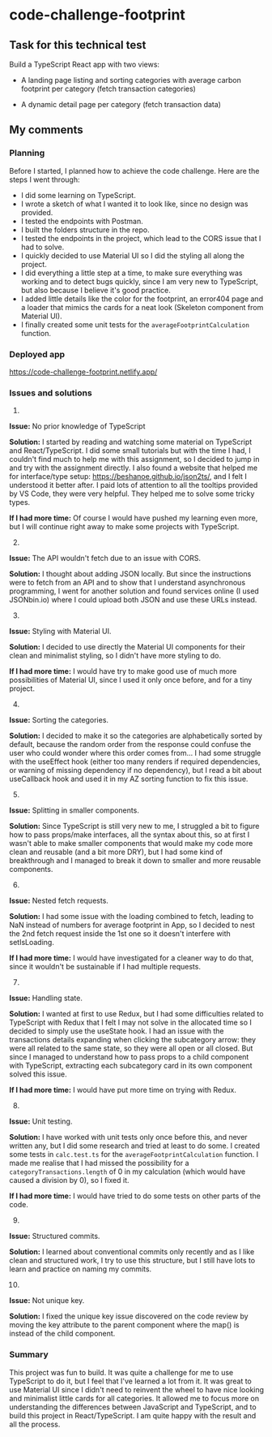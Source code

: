 # code-challenge-footprint

## Task for this technical test
Build a TypeScript React app with two views:

* A landing page listing and sorting categories with average carbon footprint per category (fetch transaction categories)

* A dynamic detail page per category (fetch transaction data)

## My comments

### Planning

Before I started, I planned how to achieve the code challenge. Here are the steps I went through:

* I did some learning on TypeScript.
* I wrote a sketch of what I wanted it to look like, since no design was provided.
* I tested the endpoints with Postman.
* I built the folders structure in the repo.
* I tested the endpoints in the project, which lead to the CORS issue that I had to solve.
* I quickly decided to use Material UI so I did the styling all along the project.
* I did everything a little step at a time, to make sure everything was working and to detect bugs quickly, since I am very new to TypeScript, but also because I believe it's good practice.
* I added little details like the color for the footprint, an error404 page and a loader that mimics the cards for a neat look (Skeleton component from Material UI).
* I finally created some unit tests for the `averageFootprintCalculation` function.


### Deployed app
https://code-challenge-footprint.netlify.app/


### Issues and solutions

1.

**Issue:** No prior knowledge of TypeScript

**Solution:** I started by reading and watching some material on TypeScript and React/TypeScript. I did some small tutorials but with the time I had, I couldn't find much to help me with this assignment, so I decided to jump in and try with the assignment directly. I also found a website that helped me for interface/type setup: https://beshanoe.github.io/json2ts/, and I felt I understood it better after. I paid lots of attention to all the tooltips provided by VS Code, they were very helpful. They helped me to solve some tricky types.

**If I had more time:** Of course I would have pushed my learning even more, but I will continue right away to make some projects with TypeScript.

2.

**Issue:** The API wouldn't fetch due to an issue with CORS.

**Solution:** I thought about adding JSON locally. But since the instructions were to fetch from an API and to show that I understand asynchronous programming, I went for another solution and found services online (I used JSONbin.io) where I could upload both JSON and use these URLs instead.

3.

**Issue:** Styling with Material UI.

**Solution:** I decided to use directly the Material UI components for their clean and minimalist styling, so I didn't have more styling to do.

**If I had more time:** I would have try to make good use of much more possibilities of Material UI, since I used it only once before, and for a tiny project.

4.

**Issue:** Sorting the categories.

**Solution:** I decided to make it so the categories are alphabetically sorted by default, because the random order from the response could confuse the user who could wonder where this order comes from... I had some struggle with the useEffect hook (either too many renders if required dependencies, or warning of missing dependency if no dependency), but I read a bit about useCallback hook and used it in my AZ sorting function to fix this issue.

5.

**Issue:** Splitting in smaller components.

**Solution:** Since TypeScript is still very new to me, I struggled a bit to figure how to pass props/make interfaces, all the syntax about this, so at first I wasn't able to make smaller components that would make my code more clean and reusable (and a bit more DRY), but I had some kind of breakthrough and I managed to break it down to smaller and more reusable components.

6.

**Issue:** Nested fetch requests.

**Solution:** I had some issue with the loading combined to fetch, leading to NaN instead of numbers for average footprint in App, so I decided to nest the 2nd fetch request inside the 1st one so it doesn't interfere with setIsLoading.

**If I had more time:** I would have investigated for a cleaner way to do that, since it wouldn't be sustainable if I had multiple requests.

7.

**Issue:** Handling state.

**Solution:** I wanted at first to use Redux, but I had some difficulties related to TypeScript with Redux that I felt I may not solve in the allocated time so I decided to simply use the useState hook. I had an issue with the transactions details expanding when clicking the subcategory arrow: they were all related to the same state, so they were all open or all closed. But since I managed to understand how to pass props to a child component with TypeScript, extracting each subcategory card in its own component solved this issue.

**If I had more time:** I would have put more time on trying with Redux.

8.

**Issue:** Unit testing.

**Solution:** I have worked with unit tests only once before this, and never written any, but I did some research and tried at least to do some. I created some tests in `calc.test.ts` for the `averageFootprintCalculation` function. I made me realise that I had missed the possibility for a `categoryTransactions.length` of 0 in my calculation (which would have caused a division by 0), so I fixed it.

**If I had more time:** I would have tried to do some tests on other parts of the code.

9.

**Issue:** Structured commits.

**Solution:** I learned about conventional commits only recently and as I like clean and structured work, I try to use this structure, but I still have lots to learn and practice on naming my commits.

10.

**Issue:** Not unique key.

**Solution:** I fixed the unique key issue discovered on the code review by moving the key attribute to the parent component where the map() is instead of the child component.


### Summary

This project was fun to build. It was quite a challenge for me to use TypeScript to do it, but I feel that I've learned a lot from it. It was great to use Material UI since I didn't need to reinvent the wheel to have nice looking and minimalist little cards for all categories. It allowed me to focus more on understanding the differences between JavaScript and TypeScript, and to build this project in React/TypeScript. I am quite happy with the result and all the process.

